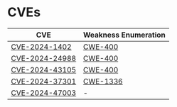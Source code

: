 # CVEs

| CVE                                                               | Weakness Enumeration                                         |
| ----------------------------------------------------------------- | ------------------------------------------------------------ |
| [CVE-2024-1402](https://nvd.nist.gov/vuln/detail/CVE-2024-1402)   | [CWE-400](https://cwe.mitre.org/data/definitions/400.html)   |
| [CVE-2024-24988](https://nvd.nist.gov/vuln/detail/CVE-2024-24988) | [CWE-400](https://cwe.mitre.org/data/definitions/400.html)   |
| [CVE-2024-43105](https://nvd.nist.gov/vuln/detail/CVE-2024-43105) | [CWE-400](https://cwe.mitre.org/data/definitions/400.html)   |
| [CVE-2024-37301](https://nvd.nist.gov/vuln/detail/CVE-2024-37301) | [CWE-1336](https://cwe.mitre.org/data/definitions/1336.html) |
| [CVE-2024-47003](https://nvd.nist.gov/vuln/detail/CVE-2024-47003) | -                                                            |
